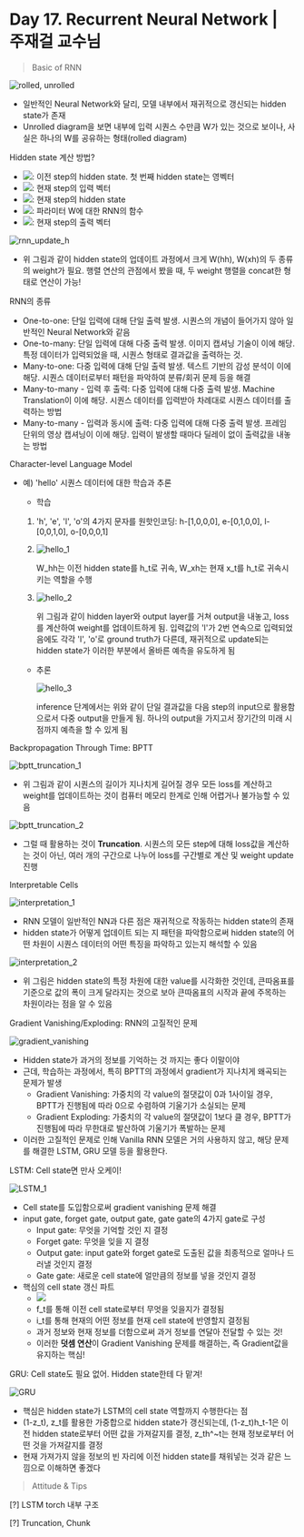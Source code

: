# Day 17. Recurrent Neural Network | 주재걸 교수님

> Basic of RNN

![rolled, unrolled](https://github.com/iloveslowfood/iloveTIL/blob/main/boostcamp_ai/etc/images/week04/rolled,%20unrolled.jpg?raw=true)

- 일반적인 Neural Network와 달리, 모델 내부에서 재귀적으로 갱신되는 hidden state가 존재
- Unrolled diagram을 보면 내부에 입력 시퀀스 수만큼 W가 있는 것으로 보이나, 사실은 하나의 W를 공유하는 형태(rolled diagram)

Hidden state 계산 방법?

- ![](https://render.githubusercontent.com/render/math?math=%5Cdisplaystyle+h_%7Bt-1%7D): 이전 step의 hidden state. 첫 번째 hidden state는 영벡터
- ![](https://render.githubusercontent.com/render/math?math=%5Cdisplaystyle+x_%7Bt%7D): 현재 step의 입력 벡터
- ![](https://render.githubusercontent.com/render/math?math=%5Cdisplaystyle+h_%7Bt%7D): 현재 step의 hidden state
- ![](https://render.githubusercontent.com/render/math?math=%5Cdisplaystyle+f_W): 파라미터 W에 대한 RNN의 함수
- ![](https://render.githubusercontent.com/render/math?math=%5Cdisplaystyle+y_t): 현재 step의 출력 벡터

![rnn_update_h](https://github.com/iloveslowfood/iloveTIL/blob/main/boostcamp_ai/etc/images/week04/rnn_update_h.jpg?raw=true)

- 위 그림과 같이 hidden state의 업데이트 과정에서 크게 W(hh), W(xh)의 두 종류의 weight가 필요. 행렬 연산의 관점에서 봤을 때, 두 weight 행렬을 concat한 형태로 연산이 가능!

RNN의 종류

- One-to-one: 단일 입력에 대해 단일 출력 발생. 시퀀스의 개념이 들어가지 않아 일반적인 Neural Network와 같음
- One-to-many: 단일 입력에 대해 다중 출력 발생. 이미지 캡셔닝 기술이 이에 해당. 특정 데이터가 입력되었을 때, 시퀀스 형태로 결과값을 출력하는 것.
- Many-to-one: 다중 입력에 대해 단일 출력 발생. 텍스트 기반의 감성 분석이 이에 해당. 시퀀스 데이터로부터 패턴을 파악하여 분류/회귀 문제 등을 해결
- Many-to-many - 입력 후 출력: 다중 입력에 대해 다중 출력 발생. Machine Translation이 이에 해당. 시퀀스 데이터를 입력받아 차례대로 시퀀스 데이터를 출력하는 방법
- Many-to-many - 입력과 동시에 출력: 다중 입력에 대해 다중 출력 발생. 프레임 단위의 영상 캡셔닝이 이에 해당. 입력이 발생할 때마다 딜레이 없이 출력값을 내놓는 방법

Character-level Language Model

- 예) 'hello' 시퀀스 데이터에 대한 학습과 추론

  - 학습

  1. 'h', 'e', 'l', 'o'의 4가지 문자를 원핫인코딩: h-[1,0,0,0], e-[0,1,0,0], l-[0,0,1,0], o-[0,0,0,1]

  2. ![hello_1](https://github.com/iloveslowfood/iloveTIL/blob/main/boostcamp_ai/etc/images/week04/hello_1.jpg?raw=true)

     W_hh는 이전 hidden state를 h_t로 귀속, W_xh는 현재 x_t를 h_t로 귀속시키는 역할을 수행

  3. ![hello_2](https://github.com/iloveslowfood/iloveTIL/blob/main/boostcamp_ai/etc/images/week04/hello_2.jpg?raw=true)

     위 그림과 같이 hidden layer와 output layer를 거쳐 output을 내놓고, loss를 계산하여 weight를 업데이트하게 됨. 입력값의 'l'가 2번 연속으로 입력되었음에도 각각 'l', 'o'로 ground truth가 다른데, 재귀적으로 update되는 hidden state가 이러한 부분에서 올바른 예측을 유도하게 됨

  - 추론

    ![hello_3](https://github.com/iloveslowfood/iloveTIL/blob/main/boostcamp_ai/etc/images/week04/hello_3.jpg?raw=true)

    inference 단계에서는 위와 같이 단일 결과값을 다음 step의 input으로 활용함으로서 다중 output을 만들게 됨. 하나의 output을 가지고서 장기간의 미래 시점까지 예측을 할 수 있게 됨

Backpropagation Through Time: BPTT

![bptt_truncation_1](https://github.com/iloveslowfood/iloveTIL/blob/main/boostcamp_ai/etc/images/week04/bptt_truncation_1.jpg?raw=true)

- 위 그림과 같이 시퀀스의 길이가 지나치게 길어질 경우 모든 loss를 계산하고 weight를 업데이트하는 것이 컴퓨터 메모리 한계로 인해 어렵거나 불가능할 수 있음

![bptt_truncation_2](https://github.com/iloveslowfood/iloveTIL/blob/main/boostcamp_ai/etc/images/week04/bptt_truncation_2.jpg?raw=true)

- 그럴 때 활용하는 것이 **Truncation**. 시퀀스의 모든 step에 대해 loss값을 계산하는 것이 아닌, 여러 개의 구간으로 나누어 loss를 구간별로 계산 및 weight update 진행

Interpretable Cells

![interpretation_1](https://github.com/iloveslowfood/iloveTIL/blob/main/boostcamp_ai/etc/images/week04/interpretation_1.jpg?raw=true)

- RNN 모델이 일반적인 NN과 다른 점은 재귀적으로 작동하는 hidden state의 존재
- hidden state가 어떻게 업데이트 되는 지 패턴을 파악함으로써 hidden state의 어떤 차원이 시퀀스 데이터의 어떤 특징을 파악하고 있는지 해석할 수 있음

![interpretation_2](https://github.com/iloveslowfood/iloveTIL/blob/main/boostcamp_ai/etc/images/week04/interpretation_2.jpg?raw=true)

- 위 그림은 hidden state의 특정 차원에 대한 value를 시각화한 것인데, 큰따옴표를 기준으로 값의 폭이 크게 달라지는 것으로 보아 큰따옴표의 시작과 끝에 주목하는 차원이라는 점을 알 수 있음

Gradient Vanishing/Exploding: RNN의 고질적인 문제

![gradient_vanishing](https://github.com/iloveslowfood/iloveTIL/blob/main/boostcamp_ai/etc/images/week04/gradient_vanishing.jpg?raw=true)

- Hidden state가 과거의 정보를 기억하는 것 까지는 좋다 이말이야
- 근데, 학습하는 과정에서, 특히 BPTT의 과정에서 gradient가 지나치게 왜곡되는 문제가 발생
  - Gradient Vanishing: 가중치의 각 value의 절댓값이 0과 1사이일 경우, BPTT가 진행됨에 따라 0으로 수렴하여 기울기가 소실되는 문제
  - Gradient Exploding: 가중치의 각 value의 절댓값이 1보다 클 경우, BPTT가 진행됨에 따라 무한대로 발산하여 기울기가 폭발하는 문제
- 이러한 고질적인 문제로 인해 Vanilla RNN 모델은 거의 사용하지 않고, 해당 문제를 해결한 LSTM, GRU 모델 등을 활용한다.

LSTM: Cell state면 만사 오케이!

![LSTM_1](https://github.com/iloveslowfood/iloveTIL/blob/main/boostcamp_ai/etc/images/week04/LSTM_1.jpg?raw=true)

- Cell state를 도입함으로써 gradient vanishing 문제 해결
- input gate, forget gate, output gate, gate gate의 4가지 gate로 구성
  - Input gate: 무엇을 기억할 것인 지 결정
  - Forget gate: 무엇을 잊을 지 결정
  - Output gate: input gate와 forget gate로 도출된 값을 최종적으로 얼마나 드러낼 것인지 결정
  - Gate gate: 새로운 cell state에 얼만큼의 정보를 넣을 것인지 결정
- 핵심의 cell state 갱신 파트
  - ![](https://render.githubusercontent.com/render/math?math=%5Cdisplaystyle+C_%7Bt%7D+%3D+f_%7Bt%7DC_%7Bt-1%7D+%2B+i_%7Bt%7D+%5Ctilde%7BC%7D_%7Bt%7D) 
  - f_t를 통해 이전 cell state로부터 무엇을 잊을지가 결정됨
  - i_t를 통해 현재의 어떤 정보를 현재 cell state에 반영할지 결정됨
  - 과거 정보와 현재 정보를 더함으로써 과거 정보를 연달아 전달할 수 있는 것!
  - 이러한 **덧셈 연산**이 Gradient Vanishing 문제를 해결하는, 즉 Gradient값을 유지하는 핵심!

GRU: Cell state도 필요 없어. Hidden state한테 다 맡겨!

![GRU](https://github.com/iloveslowfood/iloveTIL/blob/main/boostcamp_ai/etc/images/week04/GRU.jpg?raw=true)

- 핵심은 hidden state가 LSTM의 cell state 역할까지 수행한다는 점
- (1-z_t), z_t를 활용한 가중합으로 hidden state가 갱신되는데, (1-z_t)h_t-1은 이전 hidden state로부터 어떤 값을 가져갈지를 결정, z_th^~t는 현재 정보로부터 어떤 것을 가져갈지를 결정
- 현재 가져가지 않을 정보의 빈 자리에 이전 hidden state를 채워넣는 것과 같은 느낌으로 이해하면 좋겠다



> Attitude & Tips

[?] LSTM torch 내부 구조

[?] Truncation, Chunk
